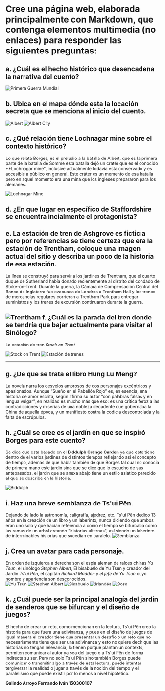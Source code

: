 Cree una página web, elaborada principalmente con Markdown, que contenga elementos multimedia (no enlaces) para responder las siguientes preguntas:
===============================================
   a. ¿Cuál es el hecho histórico que desencadena la narrativa del cuento?
   -----------------------------------------------------------------------
   ![Primera Guerra Mundial](pictures/greatwar.jpg)

   b. Ubica en el mapa dónde esta la locación secreta que se menciona al inicio del cuento.
   -----------------------------------------------------------------------
   ![Albert](pictures/albert-googlemaps.png)
   ![Albert City](pictures/albert-city.png)
   
   c. ¿Qué relación tiene Lochnagar mine sobre el contexto histórico?
   -----------------------------------------------------------------------

   Lo que relata Borges, es el preludio a la batalla de Albert, que es la primera parte de la batalla de Somme
   esta batalla dejó un cratér que es el conocido **Lochnagar mine", inclusive actualmente todavía esta conservado
   y es accesible a público en general. Este cráter es un memento de esa batalla pero en aquel momento era una mina
   que los ingleses prepararon para los alemanes.

   ![Lochnagar Mine](pictures/mine.jpg)


   d. ¿En que lugar en específico de Staffordshire se encuentra incialmente el protagonista?
   -----------------------------------------------------------------------
   e. La estación de tren de Ashgrove es ficticia pero por referencias se tiene certeza que era la estación de Trentham, coloque una imagen actual del sitio y describa un poco de la historia de esa estación.
   ----------------------------------------------------------------------- 

   La línea se construyó para servir a los jardines de Trentham, que el cuarto duque de Sutherland había donado recientemente al distrito del condado de Stoke-on-Trent.
   Durante la guerra, la Cámara de Compensación Central del Banco de Inglaterra fue evacuada de Londres a Trentham Hall  y los trenes de mercancías regulares corrieron a Trentham Park para entregar suministros y los trenes de excursión continuaron durante la guerra.


   ![Trentham](pictures/trentham.jpg)
  f. ¿Cuál es la parada del tren donde se tendría que bajar actualmente para visitar al Sinólogo? 
  -----------------------------------------------------------------------------
  
  La estación de tren *Stock on Trent*

   ![Stock on Trent](pictures/stock-on.trent.png)
   ![Estación de trenes](pictures/stock.jpg)

   -----------------------------------------------------------------------
  g. ¿De que se trata el libro Hung Lu Meng? 
  -----------------------------------------------------------------------

  La novela narra los desvelos amorosos de dos personajes excéntricos y apasionados.
  Aunque “Sueño en el Pabellón Rojo” es, en esencia, una historia de amor escrita, según afirma su autor “con palabras falsas y en lengua vulgar”, en realidad es mucho más que eso: es una crítica feroz a las contradicciones y miserias de una nobleza decadente que gobernaba la China de aquella época, y un manifiesto contra la codicia descontrolada y la falta de escrúpulos.

  h. ¿Cuál se cree es el jardín en que se inspiró Borges para este cuento?
  -----------------------------------------------------------------------

  Se dice que esta basado en el **Biddulph Grange Garden** ya que este tiene dentro de el varios jardines de distintos tiempos reflejando así el concepto de tiempo, además de que habla
  también de que Borges tal cual no conocía de primera mano este jardin sino que se dice que lo escucho de sus antepasados, el jardín que se anexa abajo tiene un estilo asiatico parecido al que se describe en la historia.

  ![Biddulph](pictures/biddulph1.jpeg)

  i. Haz una breve semblanza de Ts'ui Pên.
  -----------------------------------------------------------------------

   Dejando de lado la astronomía, caligrafía, ajedrez, etc. Ts'ui Pên dedico 13 años
   en la creación de un libro y un laberinto, nunca diciendo que ambos eran uno solo
   y que hacían referencia a como el tiempo se bifurcaba como 
   las ramas de un arbol creando "historias alternas", así siendo un laberinto de interminables
   historias que sucedían en paralelo.
  ![Semblanza](pictures/semblanza.png)


  j. Crea un avatar para cada personaje.
  -----------------------------------------------------------------------

  En orden de izquierda a derecha son el espia aleman de raíces chinas *Yu Tsun*, el sinólogo *Stephen Albert*,
  El bisabuelo de Yu Tsun y creador del Jardin *Ts'ui Pên*, el capitán *Richard Madden* y *el jefé de Yu Tsun*
  cuyo nombre y apariencia son desconocidos.  
  ![Yu Tsun](pictures/tsun.png "Yu Tsun")
  ![Stephen Albert](pictures/albert.png "Sinólogo Stephen Albert")
  ![Bisabuelo](pictures/bisabuelo.png "Ts'ui Pên")
  ![Irlandés](pictures/irlandes.png "Capitán Richard Madden")
  ![Boss](pictures/jefe.png "El jefe")

  k. ¿Cuál puede ser la principal analogía del jardín de senderos que se bifurcan y el diseño de juegos?
  -----------------------------------------------------------------------  

  El hecho de crear un reto, como mencionan en la lectura, Ts'ui Pên creo la historia para que fuera una adivinanza, 
  y pues en el diseño de juegos de igual manera el creador tiene que presentar un desafio o un reto que no necesariamente
  tiene que ser una adivinanza y esto no quiere decir que las historias no tengan relevancia, la tienen porque plantan un contexto,
  permiten comunicar al autor ya sea del juego o a Ts'ui Pên de forma indirecta su ser. Pero no solo Ts'ui Pên sino también Borges
  puede comunicar o transmitir algo a través de esta lectura, puede intentar tergiversar la realidad o jugar a través de la noción
  del tiempo y el paralelismo que puede existir por lo menos a nivel hipótetico.

  **Galindo Arroyo Fernando Iván 150300107**
  